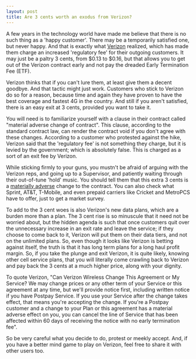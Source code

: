 ```yaml
---
layout: post
title: Are 3 cents worth an exodus from Verizon?
---
```


A few years in the technology world have made me believe that there is no such thing as a 'happy customer'. There may be a temporarily satisfied one, but never happy. And that is exactly what <a href="http://www.verizon.com/">Verizon</a> realized, which has made them charge an increased 'regulatory fee' for their outgoing customers. It may just be a paltry 3 cents, from $0.13 to $0.16, but that allows you to get out of the Verizon contract early and not pay the dreaded Early Termination Fee (ETF).

Verizon thinks that if you can't lure them, at least give them a decent goodbye. And that tactic might just work. Customers who stick to Verizon do so for a reason, because time and again they have proven to have the best coverage and fastest 4G in the country. And still if you aren't satisfied, there is an easy exit at 3 cents, provided you want to take it.

You will need is to familiarize yourself with a clause in their contract called "material adverse change of contract". This clause, according to the standard contract law, can render the contract void if you don't agree with these changes. According to a customer who protested against the hike, Verizon said that the 'regulatory fee' is not something they charge, but it is levied by the government; which is absolutely false. This is charged as a sort of an exit fee by Verizon.

While sticking firmly to your guns, you mustn't be afraid of arguing with the Verizon reps, and going up to a Supervisor, and patiently waiting through their out-of-tune 'hold' music. You should tell them that this extra 3 cents is a <a href="http://consumerist.com/2011/06/new-fee-lets-you-break-verizon-contract-without-early-termination-fee.html">materially adverse</a> change to the contract. You can also check what Sprint, AT&T, T-Mobile, and even prepaid carriers like Cricket and MetroPCS have to offer, just to get a market survey.

To add to the 3 cent woes is also Verizon's new data plans, which are a burden more than a plan. The 3 cent rise is so minuscule that it need not be worried about, but the hidden agenda is such that once customers quit over the unnecessary increase in an exit rate and leave the service; if they choose to come back to it, Verizon will put them on their data tiers, and not on the unlimited plans. So, even though it looks like Verizon is betting against itself, the truth is that it has long term plans for a long haul profit margin. So, if you take the plunge and exit Verizon, it is quite likely, knowing other cell service plans, that you will literally come crawling back to Verizon and pay back the 3 cents at a much higher price, along with your dignity.

To quote Verizon, "Can Verizon Wireless Change This Agreement or My Service? We may change prices or any other term of your Service or this agreement at any time, but we'll provide notice first, including written notice if you have Postpay Service. If you use your Service after the change takes effect, that means you're accepting the change. If you're a Postpay customer and a change to your Plan or this agreement has a material adverse effect on you, you can cancel the line of Service that has been affected within 60 days of receiving the notice with no early termination fee".

So be very careful what you decide to do, protest or meekly accept. And, if you have a better mind game to play on Verizon, feel free to share it with other users too.
